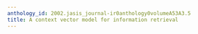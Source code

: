 ```yaml
---
anthology_id: 2002.jasis_journal-ir0anthology0volumeA53A3.5
title: A context vector model for information retrieval
---
```


